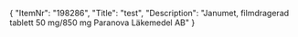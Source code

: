 {
  "ItemNr": "198286",
  "Title": "test",
  "Description": "Janumet, filmdragerad tablett 50 mg/850 mg Paranova Läkemedel AB"
}